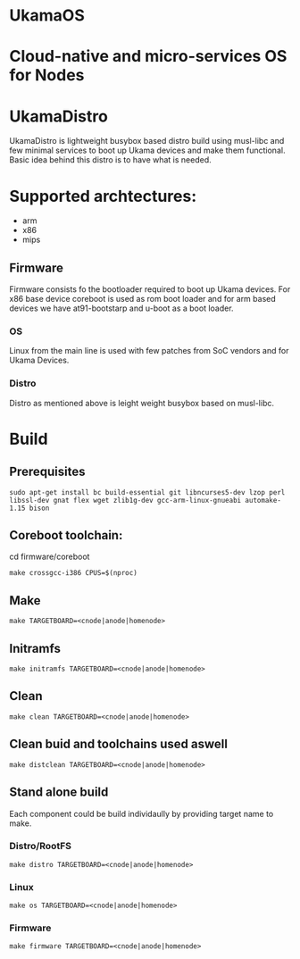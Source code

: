 # UkamaOS
Cloud-native and micro-services OS for Nodes
=======
# UkamaDistro
UkamaDistro is lightweight busybox based distro build using musl-libc and few minimal services to boot up Ukama devices and make them functional.
Basic idea behind this distro is to have  what is needed.

# Supported archtectures:
- arm
- x86
- mips

## Firmware
Firmware consists fo the bootloader required to boot up Ukama devices. 
For x86 base device coreboot is used as rom boot loader and for arm based devices we have at91-bootstarp and u-boot as a boot loader.

### OS
Linux from the main line is used with few patches from SoC vendors and for Ukama Devices.

### Distro
Distro as mentioned above is leight weight busybox based on musl-libc.


# Build

## Prerequisites
```
sudo apt-get install bc build-essential git libncurses5-dev lzop perl libssl-dev gnat flex wget zlib1g-dev gcc-arm-linux-gnueabi automake-1.15 bison
```
## Coreboot toolchain:
cd firmware/coreboot 
```
make crossgcc-i386 CPUS=$(nproc)
```
## Make
```
make TARGETBOARD=<cnode|anode|homenode>  
```
## Initramfs
```
make initramfs TARGETBOARD=<cnode|anode|homenode>
```
## Clean
```
make clean TARGETBOARD=<cnode|anode|homenode>
```

## Clean buid and toolchains used aswell
```
make distclean TARGETBOARD=<cnode|anode|homenode>
```
## Stand alone build
Each component could be build  individaully by providing target name to make.
### Distro/RootFS
```
make distro TARGETBOARD=<cnode|anode|homenode>
```
### Linux
```
make os TARGETBOARD=<cnode|anode|homenode>
```
### Firmware
```
make firmware TARGETBOARD=<cnode|anode|homenode>
```

